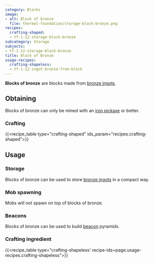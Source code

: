```yaml
---
category: Blocks
image:
- alt: Block of bronze
  file: thermal-foundation/storage-block-bronze.png
recipes:
  crafting-shaped:
  - tf-1-12-storage-block-bronze
subcategory: Storage
subjects:
- tf-1-12-storage-block-bronze
title: Block of Bronze
usage-recipes:
  crafting-shapeless:
  - tf-1-12-ingot-bronze-from-block
---
```


**Blocks of bronze** are blocks made from [bronze ingots](../bronze-ingot/).


Obtaining
---------

Blocks of bronze can only be mined with an [iron
pickaxe](https://minecraft.gamepedia.com/Pickaxe) or better.

### Crafting
{{<recipe_table type="crafting-shaped" ids_param="recipes.crafting-shaped">}}


Usage
-----

### Storage
Blocks of bronze can be used to store [bronze ingots](../bronze-ingot/) in a
compact way.

### Mob spawning
Mobs will not spawn on top of blocks of bronze.

### Beacons
Blocks of bronze can be used to build
[beacon](https://minecraft.gamepedia.com/Beacon) pyramids.

### Crafting ingredient
{{<recipe_table type="crafting-shapeless' recipe-ids=page.usage-recipes.crafting-shapeless">}}
